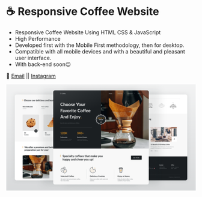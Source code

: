 # ☕ Responsive Coffee Website

- Responsive Coffee Website Using HTML CSS & JavaScript
- High Performance
- Developed first with the Mobile First methodology, then for desktop.
- Compatible with all mobile devices and with a beautiful and pleasant user interface.
- With back-end soon😉

💙 [Email](omarmajdi115@gmail.com) || [Instagram](https://www.instagram.com/omar_majdi_r/)

![preview img](/preview.png)
